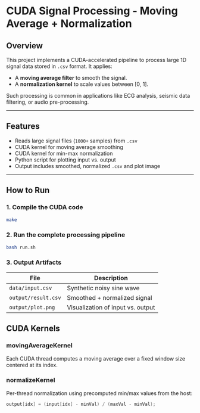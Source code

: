 # CUDA Signal Processing - Moving Average + Normalization

## Overview

This project implements a CUDA-accelerated pipeline to process large 1D signal data stored in `.csv` format. It applies:
- A **moving average filter** to smooth the signal.
- A **normalization kernel** to scale values between [0, 1].

Such processing is common in applications like ECG analysis, seismic data filtering, or audio pre-processing.

---

## Features

- Reads large signal files (`1000+` samples) from `.csv`
- CUDA kernel for moving average smoothing
- CUDA kernel for min-max normalization
- Python script for plotting input vs. output
- Output includes smoothed, normalized `.csv` and plot image

---

## How to Run

### 1. Compile the CUDA code
```bash
make
```

### 2. Run the complete processing pipeline
```bash
bash run.sh
```
### 3. Output Artifacts
| File                 | Description                                  |
| -------------------- | -------------------------------------------- |
| `data/input.csv`     | Synthetic noisy sine wave                    |
| `output/result.csv`  | Smoothed + normalized signal                 |
| `output/plot.png`    | Visualization of input vs. output            |


## CUDA Kernels
### movingAverageKernel
Each CUDA thread computes a moving average over a fixed window size centered at its index.

### normalizeKernel
Per-thread normalization using precomputed min/max values from the host:

```cpp
output[idx] = (input[idx] - minVal) / (maxVal - minVal);
